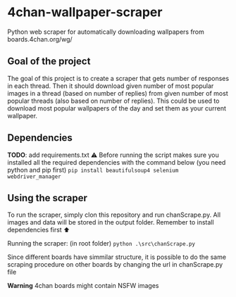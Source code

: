 # 4chan-wallpaper-scraper
Python web scraper for automatically downloading wallpapers from boards.4chan.org/wg/

## Goal of the project
The goal of this project is to create a scraper that gets number of responses in each thread. Then it should download given number of most popular images in a thread (based on number of replies) from given number of most popular threads (also based on number of replies). This could be used to download most popular wallpapers of the day and set them as your current wallpaper.

## Dependencies
**TODO**: add requirements.txt
⚠️ Before running the script makes sure you installed all the required dependencies with the command below (you need python and pip first)
`pip install beautifulsoup4 selenium webdriver_manager`

## Using the scraper
To run the scraper, simply clon this repository and run chanScrape.py. All images and data will be stored in the output folder. Remember to install dependencies first ⬆️

Running the scraper:
(in root folder) `python .\src\chanScrape.py`

Since different boards have simmilar structure, it is possible to do the same scraping procedure on other boards by changing the url in chanScrape.py file

**Warning** 4chan boards might contain NSFW images
